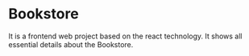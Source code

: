 # Bookstore

It is a frontend web project based on the react technology. It shows all essential details about the Bookstore.
